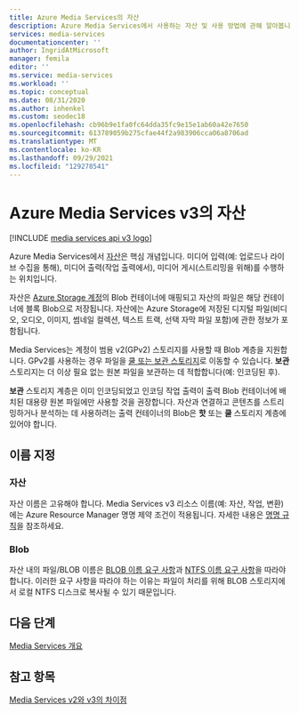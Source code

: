 ```yaml
---
title: Azure Media Services의 자산
description: Azure Media Services에서 사용하는 자산 및 사용 방법에 관해 알아봅니다.
services: media-services
documentationcenter: ''
author: IngridAtMicrosoft
manager: femila
editor: ''
ms.service: media-services
ms.workload: ''
ms.topic: conceptual
ms.date: 08/31/2020
ms.author: inhenkel
ms.custom: seodec18
ms.openlocfilehash: cb96b9e1fa0fc64dda35fc9e15e1ab60a42e7650
ms.sourcegitcommit: 613789059b275cfae44f2a983906cca06a8706ad
ms.translationtype: MT
ms.contentlocale: ko-KR
ms.lasthandoff: 09/29/2021
ms.locfileid: "129278541"
---
```

# <a name="assets-in-azure-media-services-v3"></a>Azure Media Services v3의 자산

[!INCLUDE [media services api v3 logo](./includes/v3-hr.md)]

Azure Media Services에서 [자산](/rest/api/media/assets)은 핵심 개념입니다. 미디어 입력(예: 업로드나 라이브 수집을 통해), 미디어 출력(작업 출력에서), 미디어 게시(스트리밍을 위해)를 수행하는 위치입니다. 

자산은 [Azure Storage 계정](storage-account-concept.md)의 Blob 컨테이너에 매핑되고 자산의 파일은 해당 컨테이너에 블록 Blob으로 저장됩니다. 자산에는 Azure Storage에 저장된 디지털 파일(비디오, 오디오, 이미지, 썸네일 컬렉션, 텍스트 트랙, 선택 자막 파일 포함)에 관한 정보가 포함됩니다.

Media Services는 계정이 범용 v2(GPv2) 스토리지를 사용할 때 Blob 계층을 지원합니다. GPv2를 사용하는 경우 파일을 [쿨 또는 보관 스토리지](../../storage/blobs/access-tiers-overview.md)로 이동할 수 있습니다. **보관** 스토리지는 더 이상 필요 없는 원본 파일을 보관하는 데 적합합니다(예: 인코딩된 후).

**보관** 스토리지 계층은 이미 인코딩되었고 인코딩 작업 출력이 출력 Blob 컨테이너에 배치된 대용량 원본 파일에만 사용할 것을 권장합니다. 자산과 연결하고 콘텐츠를 스트리밍하거나 분석하는 데 사용하려는 출력 컨테이너의 Blob은 **핫** 또는 **쿨** 스토리지 계층에 있어야 합니다.

## <a name="naming"></a>이름 지정 

### <a name="assets"></a>자산

자산 이름은 고유해야 합니다. Media Services v3 리소스 이름(예: 자산, 작업, 변환)에는 Azure Resource Manager 명명 제약 조건이 적용됩니다. 자세한 내용은 [명명 규칙](media-services-apis-overview.md#naming-conventions)을 참조하세요.

### <a name="blobs"></a>Blob

자산 내의 파일/BLOB 이름은 [BLOB 이름 요구 사항](/rest/api/storageservices/naming-and-referencing-containers--blobs--and-metadata)과 [NTFS 이름 요구 사항](/windows/win32/fileio/naming-a-file)을 따라야 합니다. 이러한 요구 사항을 따라야 하는 이유는 파일이 처리를 위해 BLOB 스토리지에서 로컬 NTFS 디스크로 복사될 수 있기 때문입니다.

## <a name="next-steps"></a>다음 단계

[Media Services 개요](media-services-overview.md)

## <a name="see-also"></a>참고 항목

[Media Services v2와 v3의 차이점](migrate-v-2-v-3-migration-introduction.md)
